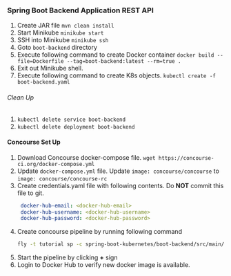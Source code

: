 ### Spring Boot Backend Application REST API


1. Create JAR file `mvn clean install`
2. Start Minikube `minikube start`
3. SSH into Minikube `minikube ssh`
4. Goto `boot-backend` directory
5. Execute following command to create Docker container `docker build --file=Dockerfile --tag=boot-backend:latest --rm=true .`
6. Exit out Minikube shell.
7. Execute following command to create K8s objects. `kubectl create -f boot-backend.yaml`


###### Clean Up
1. `kubectl delete service boot-backend`
2. `kubectl delete deployment boot-backend`

#### Concourse Set Up

1. Download Concourse docker-compose file. `wget https://concourse-ci.org/docker-compose.yml`
2. Update `docker-compose.yml` file. Update `image: concourse/concourse` to `image: concourse/concourse-rc`
3. Create credentials.yaml file with following contents. Do **NOT** commit this file to git.
   ```yaml
    docker-hub-email: <docker-hub-email>
    docker-hub-username: <docker-hub-username>
    docker-hub-password: <docker-hub-password>
    ```
4. Create concourse pipeline by running following command
   ```bash
   fly -t tutorial sp -c spring-boot-kubernetes/boot-backend/src/main/ci/pipeline.yaml -p boot-backend -l spring-boot-kubernetes/boot-backend/src/main/ci/credentials.yaml
   ```
5. Start the pipeline by clicking **+** sign
6. Login to Docker Hub to verify new docker image is available. 